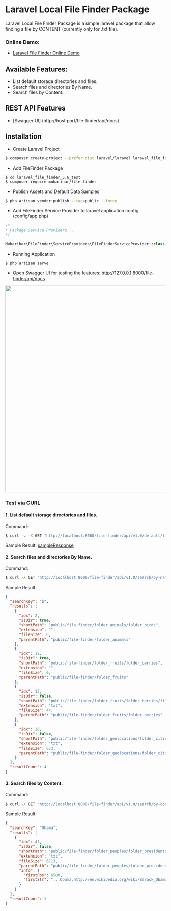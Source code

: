 # Laravel Local File Finder Package
Laravel Local File Finder Package is a simple laravel package that allow finding a file by CONTENT (currently only for .txt file).

### Online Demo:
- [Laravel File Finder Online Demo](https://laravel-file-finder.mhs.web.id/file-finder/)

## Available Features:
- List default storage directories and files.
- Search files and directories By Name.
- Search files by Content.

## REST API Features
- [Swagger UI] (http://host:port/file-finder/api/docs)

## Installation

- Create Laravel Project

```bash
$ composer create-project --prefer-dist laravel/laravel laravel_file_finder_5.6_test "5.6.*"
```

- Add FileFinder Package

```bash
$ cd laravel_file_finder_5.6_test
$ composer require muharihar/file-finder
```

- Publish Assets and Default Data Samples

```bash
$ php artisan vendor:publish --tag=public --force
```

- Add FileFinder Service Provider to laravel application config (config/app.php)

```php
/*
* Package Service Providers...
*/

Muharihar\FileFinder\ServiceProviders\FileFinderServiceProvider::class,

```

- Running Application

```bash
$ php artisan serve
```

- Open Swagger UI for testing the features: http://127.0.0.1:8000/file-finder/api/docs

<p align="center">
  <img src="docs/images/file-finder-swagger-ui-display.png"  width=650>
</p>

### Test via CURL

#### 1. List default storage directories and files.

Command:

```bash
$ curl -v -X GET "http://localhost:8000/file-finder/api/v1.0/default/list-dir-and-files" -H "accept: application/json"
```

Sample Result: [sampleResponse](docs/samples/listDirAndFilesResponse.json)


#### 2. Search files and directories By Name.

Command:

```bash
$ curl -X GET "http://localhost:8000/file-finder/api/v1.0/search/by-name?s=b" -H "accept: application/json"
```

Sample Result:

```json
{
  "searchKey": "b",
  "results": [
    {
      "idx": 2,
      "isDir": true,
      "shortPath": "public/file-finder/folder_animals/folder_birds",
      "extension": "",
      "fileSize": 0,
      "parentPath": "public/file-finder/folder_animals"
    },
    {
      "idx": 12,
      "isDir": true,
      "shortPath": "public/file-finder/folder_fruits/folder_berries",
      "extension": "",
      "fileSize": 0,
      "parentPath": "public/file-finder/folder_fruits"
    },
    {
      "idx": 13,
      "isDir": false,
      "shortPath": "public/file-finder/folder_fruits/folder_berries/file_berries_list.txt",
      "extension": "txt",
      "fileSize": 44,
      "parentPath": "public/file-finder/folder_fruits/folder_berries"
    },
    {
      "idx": 26,
      "isDir": false,
      "shortPath": "public/file-finder/folder_geolocations/folder_cities/file_bg.txt",
      "extension": "txt",
      "fileSize": 633,
      "parentPath": "public/file-finder/folder_geolocations/folder_cities"
    }
  ],
  "resultCount": 4
}
```

#### 3. Search files by Content.

Command:

```bash
$ curl -X GET "http://localhost:8000/file-finder/api/v1.0/search/by-content?s=Obama" -H "accept: application/json"
```

Sample Result:
```json
{
  "searchKey": "Obama",
  "results": [
    {
      "idx": 41,
      "isDir": false,
      "shortPath": "public/file-finder/folder_peoples/folder_presidents/file_us.txt",
      "extension": "txt",
      "fileSize": 6713,
      "parentPath": "public/file-finder/folder_peoples/folder_presidents",
      "info": {
        "firstPos": 6580,
        "firstStr": "...Obama,http://en.wikipedia.org/wiki/Barack_Obama,20"
      }
    }
  ],
  "resultCount": 1
}
```
